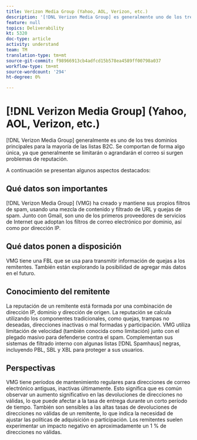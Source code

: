 ```yaml
---
title: Verizon Media Group (Yahoo, AOL, Verizon, etc.)
description: '[!DNL Verizon Media Group] es generalmente uno de los tres dominios principales para la mayoría de las listas B2C. Se comportan de forma algo única, ya que generalmente se limitarán o agrandarán el correo si surgen problemas de reputación.'
feature: null
topics: Deliverability
kt: 5320
doc-type: article
activity: understand
team: TM
translation-type: tm+mt
source-git-commit: f98966913cb4adfcd15b578ea4589ff00798a037
workflow-type: tm+mt
source-wordcount: '294'
ht-degree: 0%

---
```



# [!DNL Verizon Media Group] (Yahoo, AOL, Verizon, etc.)

[!DNL Verizon Media Group] generalmente es uno de los tres dominios principales para la mayoría de las listas B2C. Se comportan de forma algo única, ya que generalmente se limitarán o agrandarán el correo si surgen problemas de reputación.

A continuación se presentan algunos aspectos destacados:

## Qué datos son importantes

[!DNL Verizon Media Group] (VMG) ha creado y mantiene sus propios filtros de spam, usando una mezcla de contenido y filtrado de URL y quejas de spam. Junto con Gmail, son uno de los primeros proveedores de servicios de Internet que adoptan los filtros de correo electrónico por dominio, así como por dirección IP.

## Qué datos ponen a disposición

VMG tiene una FBL que se usa para transmitir información de quejas a los remitentes. También están explorando la posibilidad de agregar más datos en el futuro.

## Conocimiento del remitente

La reputación de un remitente está formada por una combinación de dirección IP, dominio y dirección de origen. La reputación se calcula utilizando los componentes tradicionales, como quejas, trampas no deseadas, direcciones inactivas o mal formadas y participación. VMG utiliza limitación de velocidad (también conocida como limitación) junto con el plegado masivo para defenderse contra el spam. Complementan sus sistemas de filtrado interno con algunas listas [!DNL Spamhaus] negras, incluyendo PBL, SBL y XBL para proteger a sus usuarios.

## Perspectivas

VMG tiene períodos de mantenimiento regulares para direcciones de correo electrónico antiguas, inactivas últimamente. Esto significa que es común observar un aumento significativo en las devoluciones de direcciones no válidas, lo que puede afectar a la tasa de entrega durante un corto período de tiempo. También son sensibles a las altas tasas de devoluciones de direcciones no válidas de un remitente, lo que indica la necesidad de ajustar las políticas de adquisición o participación. Los remitentes suelen experimentar un impacto negativo en aproximadamente un 1 % de direcciones no válidas.

